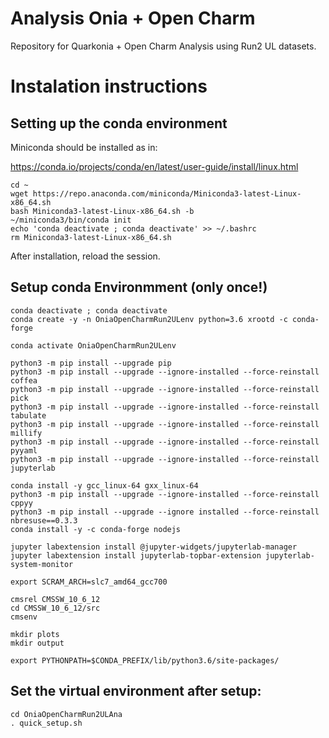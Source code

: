 # Analysis Onia + Open Charm

Repository for Quarkonia + Open Charm Analysis using Run2 UL datasets.

# Instalation instructions

## Setting up the conda environment

Miniconda should be installed as in:

https://conda.io/projects/conda/en/latest/user-guide/install/linux.html

```
cd ~
wget https://repo.anaconda.com/miniconda/Miniconda3-latest-Linux-x86_64.sh
bash Miniconda3-latest-Linux-x86_64.sh -b 
~/miniconda3/bin/conda init
echo 'conda deactivate ; conda deactivate' >> ~/.bashrc
rm Miniconda3-latest-Linux-x86_64.sh
```

After installation, reload the session.

## Setup conda Environmment (only once!)

```
conda deactivate ; conda deactivate 
conda create -y -n OniaOpenCharmRun2ULenv python=3.6 xrootd -c conda-forge

conda activate OniaOpenCharmRun2ULenv

python3 -m pip install --upgrade pip
python3 -m pip install --upgrade --ignore-installed --force-reinstall coffea
python3 -m pip install --upgrade --ignore-installed --force-reinstall pick
python3 -m pip install --upgrade --ignore-installed --force-reinstall tabulate
python3 -m pip install --upgrade --ignore-installed --force-reinstall millify
python3 -m pip install --upgrade --ignore-installed --force-reinstall pyyaml
python3 -m pip install --upgrade --ignore-installed --force-reinstall jupyterlab

conda install -y gcc_linux-64 gxx_linux-64
python3 -m pip install --upgrade --ignore-installed --force-reinstall cppyy
python3 -m pip install --upgrade --ignore installed --force-reinstall nbresuse==0.3.3
conda install -y -c conda-forge nodejs

jupyter labextension install @jupyter-widgets/jupyterlab-manager
jupyter labextension install jupyterlab-topbar-extension jupyterlab-system-monitor

export SCRAM_ARCH=slc7_amd64_gcc700

cmsrel CMSSW_10_6_12
cd CMSSW_10_6_12/src
cmsenv

mkdir plots
mkdir output

export PYTHONPATH=$CONDA_PREFIX/lib/python3.6/site-packages/
```

## Set the virtual environment after setup:

```
cd OniaOpenCharmRun2ULAna
. quick_setup.sh
```
